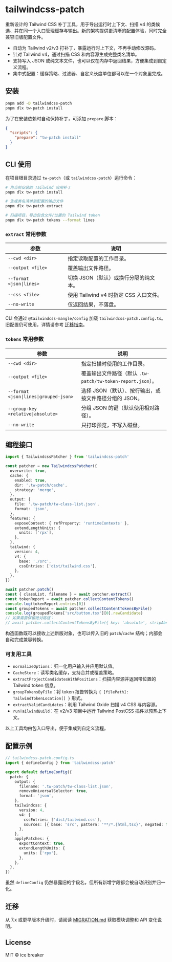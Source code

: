 # tailwindcss-patch

重新设计的 Tailwind CSS 补丁工具，用于导出运行时上下文、扫描 v4 的类候选、并在同一个入口管理缓存与输出。新的架构提供更清晰的配置体验，同时完全兼容旧版配置文件。

- 自动为 Tailwind v2/v3 打补丁，暴露运行时上下文，不再手动修改源码。
- 针对 Tailwind v4，通过扫描 CSS 和内容源生成完整类名清单。
- 支持写入 JSON 或纯文本文件，也可以仅在内存中返回结果，方便集成到自定义流程。
- 集中式配置：缓存策略、过滤器、自定义长度单位都可以在一个对象里完成。

## 安装

```bash
pnpm add -D tailwindcss-patch
pnpm dlx tw-patch install
```

为了在安装依赖时自动保持补丁，可添加 `prepare` 脚本：

```json
{
  "scripts": {
    "prepare": "tw-patch install"
  }
}
```

## CLI 使用

在项目根目录通过 `tw-patch`（或 `tailwindcss-patch`）运行命令：

```bash
# 为当前安装的 Tailwind 应用补丁
pnpm dlx tw-patch install

# 生成类名清单到配置的输出文件
pnpm dlx tw-patch extract

# 扫描项目，导出包含文件/位置的 Tailwind token
pnpm dlx tw-patch tokens --format lines
```

### `extract` 常用参数

| 参数                     | 说明                                   |
| ------------------------ | -------------------------------------- |
| `--cwd <dir>`            | 指定读取配置的工作目录。               |
| `--output <file>`        | 覆盖输出文件路径。                     |
| `--format <json\|lines>` | 切换 JSON（默认）或换行分隔的纯文本。  |
| `--css <file>`           | 使用 Tailwind v4 时指定 CSS 入口文件。 |
| `--no-write`             | 仅返回结果，不落盘。                   |

CLI 会通过 `@tailwindcss-mangle/config` 加载 `tailwindcss-patch.config.ts`。旧配置仍可使用，详情请参考 [迁移指南](./MIGRATION.md)。

### `tokens` 常用参数

| 参数                     | 说明                                            |
| ------------------------ | ----------------------------------------------- |
| `--cwd <dir>`            | 指定扫描时使用的工作目录。                      |
| `--output <file>`        | 覆盖输出文件路径（默认 `.tw-patch/tw-token-report.json`）。 |
| `--format <json\|lines\|grouped-json>` | 选择 JSON（默认）、按行输出，或按文件路径分组的 JSON。 |
| `--group-key <relative\|absolute>` | 分组 JSON 的键（默认使用相对路径）。 |
| `--no-write`             | 只打印预览，不写入磁盘。                        |

## 编程接口

```ts
import { TailwindcssPatcher } from 'tailwindcss-patch'

const patcher = new TailwindcssPatcher({
  overwrite: true,
  cache: {
    enabled: true,
    dir: '.tw-patch/cache',
    strategy: 'merge',
  },
  output: {
    file: '.tw-patch/tw-class-list.json',
    format: 'json',
  },
  features: {
    exposeContext: { refProperty: 'runtimeContexts' },
    extendLengthUnits: {
      units: ['rpx'],
    },
  },
  tailwind: {
    version: 4,
    v4: {
      base: './src',
      cssEntries: ['dist/tailwind.css'],
    },
  },
})

await patcher.patch()
const { classList, filename } = await patcher.extract()
const tokenReport = await patcher.collectContentTokens()
console.log(tokenReport.entries[0])
const groupedTokens = await patcher.collectContentTokensByFile()
console.log(groupedTokens['src/button.tsx'][0].rawCandidate)
// 如果需要保留绝对路径：
// await patcher.collectContentTokensByFile({ key: 'absolute', stripAbsolutePaths: false })
```

构造函数既可以接收上述新版对象，也可以传入旧的 `patch`/`cache` 结构；内部会自动完成兼容转换。

### 可复用工具

- `normalizeOptions`：归一化用户输入并应用默认值。
- `CacheStore`：读写类名缓存，支持合并或覆盖策略。
- `extractProjectCandidatesWithPositions`：扫描内容源并返回带位置的 Tailwind token 信息。
- `groupTokensByFile`：将 token 报告转换为 `{ [filePath]: TailwindTokenLocation[] }` 形式。
- `extractValidCandidates`：利用 Tailwind Oxide 扫描 v4 CSS 与内容源。
- `runTailwindBuild`：在 v2/v3 项目中运行 Tailwind PostCSS 插件以预热上下文。

以上工具均由包入口导出，便于集成到自定义流程。

## 配置示例

```ts
// tailwindcss-patch.config.ts
import { defineConfig } from 'tailwindcss-patch'

export default defineConfig({
  patch: {
    output: {
      filename: '.tw-patch/tw-class-list.json',
      removeUniversalSelector: true,
      format: 'json',
    },
    tailwindcss: {
      version: 4,
      v4: {
        cssEntries: ['dist/tailwind.css'],
        sources: [{ base: 'src', pattern: '**/*.{html,tsx}', negated: false }],
      },
    },
    applyPatches: {
      exportContext: true,
      extendLengthUnits: {
        units: ['rpx'],
      },
    },
  },
})
```

虽然 `defineConfig` 仍然暴露旧的字段名，但所有新增字段都会被自动识别并归一化。

## 迁移

从 7.x 或更早版本升级时，请阅读 [MIGRATION.md](./MIGRATION.md) 获取模块调整和 API 变化说明。

## License

MIT © ice breaker
